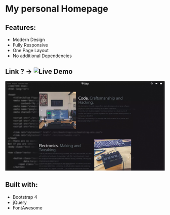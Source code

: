 # My personal Homepage

## Features:
- Modern Design
- Fully Responsive
- One Page Layout
- No additional Dependencies

## Link ? -> ![Live Demo](https://jeujeus.de)

![image](https://raw.githubusercontent.com/JeuJeus/homepage/master/img/website.webp)

## Built with:
- Bootstrap 4
- jQuery
- FontAwesome
